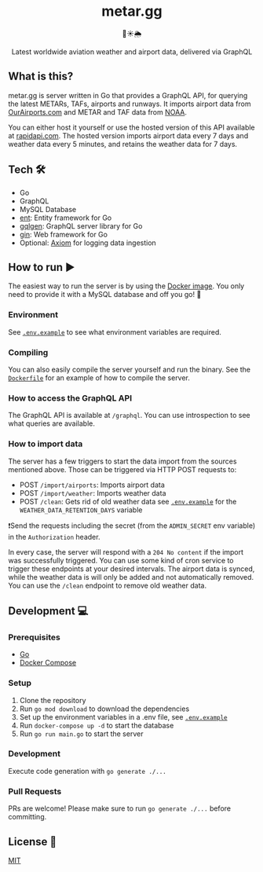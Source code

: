 <h1 align="center">metar.gg</h1>
<p align="center">🛫☀️🌦</p>
<p align="center">Latest worldwide aviation weather and airport data, delivered via GraphQL</p>

## What is this?

metar.gg is server written in Go that provides a GraphQL API, for querying the latest METARs, TAFs, airports and runways.
It imports airport data from [OurAirports.com](https://github.com/davidmegginson/ourairports-data) and METAR and TAF data from [NOAA](https://www.aviationweather.gov/metar).

You can either host it yourself or use the hosted version of this API available at [rapidapi.com](https://rapidapi.com/benjasper/api/aviation-weather-and-airport-data).
The hosted version imports airport data every 7 days and weather data every 5 minutes, and retains the weather data for 7 days.

## Tech 🛠

- Go
- GraphQL
- MySQL Database
- [ent](https://entgo.io/docs/getting-started): Entity framework for Go
- [gqlgen](https://gqlgen.com): GraphQL server library for Go
- [gin](https://github.com/gin-gonic/gin): Web framework for Go
- Optional: [Axiom](https://www.axiom.co/) for logging data ingestion

## How to run ▶️
The easiest way to run the server is by using the [Docker image](https://github.com/benjasper/metar.gg-backend/pkgs/container/metar.gg).
You only need to provide it with a MySQL database and off you go! 🛫

### Environment
See [`.env.example`](.env.example) to see what environment variables are required.

### Compiling
You can also easily compile the server yourself and run the binary.
See the [`Dockerfile`](Dockerfile) for an example of how to compile the server.

### How to access the GraphQL API
The GraphQL API is available at `/graphql`. You can use introspection to see what queries are available.

### How to import data
The server has a few triggers to start the data import from the sources mentioned above.
Those can be triggered via HTTP POST requests to:

- POST `/import/airports`: Imports airport data
- POST `/import/weather`: Imports weather data
- POST `/clean`: Gets rid of old weather data see [`.env.example`](.env.example) for the `WEATHER_DATA_RETENTION_DAYS` variable

❗️Send the requests including the secret (from the `ADMIN_SECRET` env variable) in the `Authorization` header.

In every case, the server will respond with a `204 No content` if the import was successfully triggered. You can use some kind of cron service to trigger these endpoints at your desired intervals.
The airport data is synced, while the weather data is will only be added and not automatically removed. You can use the `/clean` endpoint to remove old weather data.

## Development 💻

### Prerequisites

- [Go](https://golang.org/doc/install)
- [Docker Compose](https://docs.docker.com/compose/install/)

### Setup

1. Clone the repository
2. Run `go mod download` to download the dependencies
3. Set up the environment variables in a .env file, see [`.env.example`](.env.example)
4. Run `docker-compose up -d` to start the database
5. Run `go run main.go` to start the server

### Development
Execute code generation with
`go generate ./...`

### Pull Requests
PRs are welcome! Please make sure to run `go generate ./...` before committing.

## License 📝
[MIT](LICENSE)
